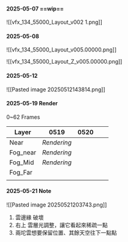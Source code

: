 #### 2025-05-07 ==wip==
![[vfx_134_55000_Layout_v002 1.png]]

#### 2025-05-08
![[vfx_134_55000_Layout_v005.00000.png]]

![[vfx_134_55000_Layout_Z_v005.00000.png]]

#### 2025-05-12
![[Pasted image 20250512143814.png]]

#### 2025-05-19 Render
0~62 Frames

| Layer    | 0519        | 0520 |     |     |
| -------- | ----------- | ---- | --- | --- |
| Near     | *Rendering* |      |     |     |
| Fog_near | *Rendering* |      |     |     |
| Fog_Mid  | *Rendering* |      |     |     |
| Fog_Far  |             |      |     |     |
|          |             |      |     |     |

#### 2025-05-21 Note
![[Pasted image 20250521203743.png]]
1. 雲邊緣 破壞
2. 右上 雲層光調整，讓它看起來稀疏一點
3. 兩坨雲想要保留位置、其餘天空往下一點點

